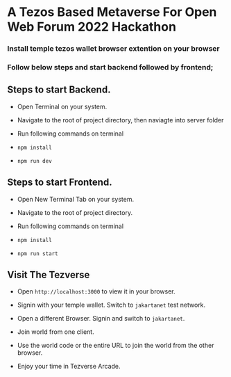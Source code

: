 # A Tezos Based Metaverse For Open Web Forum 2022 Hackathon

### Install temple tezos wallet browser extention on your browser
### Follow below steps and start backend followed by frontend;

## Steps to start Backend.

* Open Terminal on your system.

* Navigate to the root of project directory, then naviagte into server folder

* Run following commands on terminal

* `npm install`

* `npm run dev`

## Steps to start Frontend.

* Open New Terminal Tab on your system.

* Navigate to the root of project directory.

* Run following commands on terminal

* `npm install`

* `npm run start`

## Visit The Tezverse

* Open `http://localhost:3000` to view it in your browser. 

* Signin with your temple wallet. Switch to `jakartanet` test network.

* Open a different Browser. Signin and switch to `jakartanet`.

* Join world from one client.

* Use the world code or the entire URL to join the world from the other browser.

* Enjoy your time in Tezverse Arcade.
